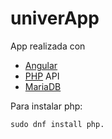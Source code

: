 # univerApp
App realizada con 

  * [Angular][1]
  * [PHP][2] API
  * [MariaDB][3]

Para instalar php:
    
    sudo dnf install php.


[1]: https://angular.io/    "AngularJS"
[2]: http://php.net/        "PHP"
[3]: https://mariadb.org/   "MariaDB"





